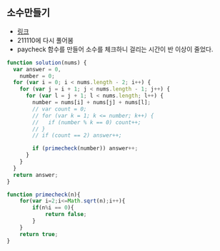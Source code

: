 ## 소수만들기

- [링크](https://programmers.co.kr/learn/courses/30/lessons/12977)
- 211110에 다시 풀어봄
- paycheck 함수를 만들어 소수를 체크하니 걸리는 시간이 반 이상이 줄었다.



```js
function solution(nums) {
  var answer = 0,
    number = 0;
  for (var i = 0; i < nums.length - 2; i++) {
    for (var j = i + 1; j < nums.length - 1; j++) {
      for (var l = j + 1; l < nums.length; l++) {
        number = nums[i] + nums[j] + nums[l];
        // var count = 0;
        // for (var k = 1; k <= number; k++) {
        //   if (number % k == 0) count++;
        // }
        // if (count == 2) answer++;

        if (primecheck(number)) answer++;
      }
    }
  }
  return answer;
}

function primecheck(n){
    for(var i=2;i<=Math.sqrt(n);i++){
        if(n%i == 0){
            return false;
        }
    }
    return true;    
}
```